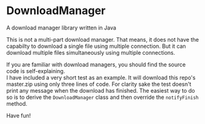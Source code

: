 DownloadManager
================

A download manager library written in Java<br>

This is not a multi-part download manager. That means, it does not have the capabilty to download a single file using multiple connection. But it can download multiple files simultaneously using multiple connections.<br>

If you are familiar with download managers, you should find the source code is self-explaining.<br>
I have included a very short test as an example. It will download this repo's master.zip using only three lines of code. For clarity sake the test doesn't print any message when the download has finished. The easiest way to do so is to derive the ```DownloadManager``` class and then override the ```notifyFinish``` method.<br>

Have fun!

